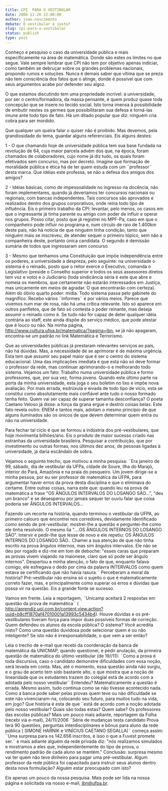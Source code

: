 ```yaml
---
title: CPI  PARA O VESTIBULAR
date: 2006-11-26 22:00:00
author: joao.nascimento
debate: O vestibular é justo?
slug: cpi-para-o-vestibular
status: publish 
type: post
---
```


Conheço e pesquiso o caso da universidade pública e mais especificamente na área de matemática. Donde são estes os limites no que segue. Vale sempre lembrar que CPI não tem por objetivo apenas indiciar, como também se debruçar sobre os grandes problemas nacionais, propondo rumos e soluções. Nunca é demais saber que vítima que se preza não tem consciência dos fatos que o atinge, donde é possível que com seus argumentos acabe por defender seu algoz.   

  

O que estamos discutindo tem uma propriedade incrível: a universidade, por ser o centro/formadora, da massa pensante, é quem produz quase toda concepção que se insere no tecido social. Isto torna imensa à possibilidade de embutir nestes os germes que possibilitaram sua defesa e torná-las imune ante todo tipo de fato. Há um ditado popular que diz: ninguém cria cobra para ser mordido.   

  

Que qualquer um queira falar o quiser não é proibido. Mas devemos, pela grandiosidade do tema, guardar alguns referenciais. Eis alguns destes:  

  

1 - O que chamando hoje de universidade pública tem sua base fundada na revolução de 64, cuja maior parcela advém dos que, na época, foram chamados de colaboradores, cujo nome já diz tudo, os quais foram efetivados sem concurso, mas por decreto. Imagine que formação de moralidade pública e ética há de ter quem estuda com um ¨professor¨ desta marca. Que idéias este professa, se não a defesa dos amigos dos amigos?   

2 - Idéias básicas, como de impessoalidade no ingresso na docência, não foram implementares, quando já deveríamos ter concursos nacionais ou regionais, com bancas independentes. Tais concursos são aprovados e realizados dentro dos grupos corporativos, onde reina todo tipo de influência. Eis o primeiro trabalho da CPI: levantar, pelo menos, os casos em que o ingressante já tinha parente ou amigo com poder de influir e operar nos grupos. Posso citar, posto que já registrei no MPF-Pa, caso em que o companheiro pode influir no programa e, num círculo de raio de 1.400km deste país, não há noticia de que ninguém tinha condição, tanto que ninguém mais se inscreveu, de atender sequer o primeiro tópico, sem não a companheira deste, portanto única candidata. O segundo é demissão sumária de todos que ingressaram sem concurso.   

  

3 - Mesmo que tenhamos uma Constituição que impõe independência entre os poderes, a universidade a despreza, pelo seguinte: na universidade o sistema é o reinado, posto que o reitor exerce o Executivo, comanda o Legislativo (preside o Conselho superior e todos os seus assessores diretos tem voz e voto) e o Judiciário (toda sindicância séria é este que abre e nomeia os membros, que certamente não estarão interessados em Justiça, mas unicamente em meios de agradar. O que encontrarão com certeza). Além do óbvio quarto poder: mídia. Todo sistema passa pelo gabinete do magnífico. Recebo vários ¨informes¨ e por vários meios. Parece que vivemos num mar de rosa, não há uma crítica relevante. Isto só aparece em outros panfletos, que de fato só contesta o poder reinante, mas deseja assumir o reinado como é. Se tudo não for capaz de deter qualquer idéia contrária ao staff, este ainda dispõe do serviço médico, que pode atestar que é louco ou não. Na minha página, http://www.cultura.ufpa.br/matematica/?pagina=jbn, se já não apagaram, encontra-se um padrão no link Matemática e Terrorismo.  

  

Que as universidades públicas já prestaram relevantes serviços ao país, não há dúvidas. Mas, a necessidade de se aprimorar é de máxima urgência. Esta tem que assumir seu papel maior que é ser o centro do sistema educacional. Uma das implicações imediata é que esta não só deve formar o professor da rede, mas continuar aprimorando-o e melhorando todo sistema. Vejamos um fato: Trabalho numa universidade pública e formo professores, que, por sua vez, forma jovens. Quando este último parte na porta da minha universidade, esta joga o seu boletim no lixo e impõe nova avaliação. Por mais errada, esdrúxula e eivada de todo tipo de vício, esta se constitui como absolutamente mais confiável ante tudo o nosso formado tenha feito. Quem vai ser capaz de superar tamanha desconfiança? O poeta Caetano Veloso já disse: a força da grana ergue e destrói coisas belas. Este fato revela outro: ENEM e tantos mais, adotam o mesmo princípio de que alguns iluminados são os únicos de que devem determinar quem entra ou não na universidade.   

  

 Para fechar tal ciclo é que se formou a indústria dos pré-vestibulares, que hoje movimenta bilhões/ano. Eis o produto de maior sucesso criado nas estranhas da universidade brasileira. Pesquisar a contribuição, que por investimento ou outras formas, nos últimos dez anos, de pessoas ligadas à universidade, já daria escândalo de sobra.   

 Vejamos o seguinte trecho, que motivou a minha pesquisa: ¨Era janeiro de 99, sábado, dia de vestibular da UFPa, cidade de Soure, Ilha do Marajó, interior do Pará, Amazônia e na praia do pesqueiro. Um jovem dirige-se a minha pessoa, por eu ser professor de matemática da UFPA, para argumentar haver erros da prova desta disciplina e que o eliminava do certame. Entre outras coisas, narra este que: quando leu na prova de matemática a frase "OS ÂNGULOS INTERVALOS DO LOSANGO SÃO...", "deu um branco" e se desesperou por jamais sequer ter ouviu falar que coisa poderia ser ÂNGULOS INTERVALOS...  

Fazendo um recorte na história, quando terminou o vestibular da UFPA, ao primeiro calouro que encontrei nos corredores, devidamente Identificado como sendo de pré-vestibular, mostrei-lhe a questão e perguntei-lhe como ele tinha resolvido. O mesmo lia "....OS ÂNGULOS INTERNOS DO LOSANGO SÃO". Intervir e pedir-lhe que lesse de novo e ele repetiu: OS ÂNGULOS INTERNOS DO LOSANGO SÃO.. Chamei a sua atenção de que não tinha escrito na prova ângulos internos, mas sim ângulos intervalos. Ele não se deu por rogado e diz-me em tom de deboche: "esses caras que preparam as provas vivem viajando na maionese, claro que só pode ser ângulo internos". Despertou a minha atenção, o fato de que, enquanto falava comigo, ele esfregava o dedo por cima da palavra INTERVALOS como quem estava se certificando que não havia rasura.¨ Perceberam a moral da história? Pré-vestibular não ensina só o sujeito o que é matematicamente correto fazer, mas, e principalmente como superar os erros e dúvidas que possa vir na questão. Eis a grande fonte se sucesso.   

  

Vamos em frente. Leia a reportagem, ¨Unicamp aceitará 2 respostas em questão da prova de matemática¨ ( http://aprendiz.uol.com.br/content.view.action?uuid=b8cff1870af47010001a13993c5434b4). Houve dúvidas e os pré-vestibulares tiveram força para impor duas possíveis formas de correção. Quem defendeu os alunos da escola pública? O sistema? Você acredita nisto? Como uma questão duvidosa pode selecionar quem é ou não inteligente? Se isto não é irresponsabilidade, o que vem a ser então?  

  

Leia o trecho de e-mail que recebi da coordenação da banca de matemática da UNICMAP, quando questionei, e pedir anulação, da primeira questão de matemática do último vestibular (de 19//11): ¨Como a prova é toda discursiva, caso o candidato demonstre dificuldades com essa noção, será levada em conta. Mas, até o momento, essa questão ainda não surgiu, e o grau de acerto tem sido bastante alto, o que mostra que a noção de linearidade que os estudantes trazem do colegial está de acordo com a adotada pelo nosso vestibular¨ Entendeu? Matematicamente a questão é errada. Mesmo assim, tudo continua como se não tivesse acontecido nada. Como a banca pode saber pelas provas quem teve ou não dificuldade se este não vivenciaram-na, colocando seu futuro, para muitos tudo na vida, em jogo? Que história é esta de que ¨está de acordo com a noção adotada pelo nosso vestibular? Quais são todas estas? Quem sabe? Os professores das escolas públicas? Mais um pouco mais adiante, reportagem da Folha (recebi via e-mail), 24/11/2006 ¨Série de mudanças testa candidato Prova terá 90 questões, perguntas interdisciplinares e bônus para aluno da rede pública ( SIMONE HARNIK e VINÍCIUS CAETANO SEGALLA)¨ começa assim: ¨Uma surpresa para os 142.656 inscritos, é isso o que a Fuvest promete ser.¨ e mais adiante alguém da rede privada diz: "nós realizamos simulados e mostramos a eles que, independentemente do tipo de prova, o rendimento padrão de cada aluno se mantém." Conclusão: surpresa mesmo vai ter quem não teve dinheiro para pagar uma pré-vestibular. Algum professor da rede pública foi capacitado para instruir seus alunos dentro desta nova formulação? Alguém estar preocupado com isto?  

  

Eis apenas um pouco da nossa pesquisa. Mais pode ser lida na nossa página e solicitada via nosso e-mail, jbn@ufpa.br.

